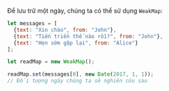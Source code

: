 
Để lưu trữ một ngày, chúng ta có thể sử dụng `WeakMap`:

```js
let messages = [
  {text: "Xin chào", from: "John"},
  {text: "Tiến triển thế nào rồi?", from: "John"},
  {text: "Hẹn sớm gặp lại", from: "Alice"}
];

let readMap = new WeakMap();

readMap.set(messages[0], new Date(2017, 1, 1));
// Đối tượng ngày chúng ta sẽ nghiên cứu sau
```
